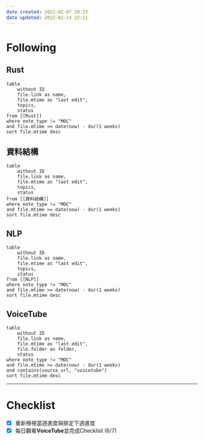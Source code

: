 ```yaml
---
date created: 2022-02-07 20:13
date updated: 2022-02-13 22:11
---
```


# Following

## Rust

```dataview
table
	without ID
	file.link as name,
	file.mtime as "last edit",
	topics,
	status
from [[Rust]]
where note_type != "MOC"
and file.mtime >= date(now) - dur(1 weeks)
sort file.mtime desc
```

## 資料結構

```dataview
table
	without ID
	file.link as name,
	file.mtime as "last edit",
	topics,
	status
from [[資料結構]]
where note_type != "MOC"
and file.mtime >= date(now) - dur(1 weeks)
sort file.mtime desc
```

## NLP

```dataview
table
	without ID
	file.link as name,
	file.mtime as "last edit",
	topics,
	status
from [[NLP]]
where note_type != "MOC"
and file.mtime >= date(now) - dur(1 weeks)
sort file.mtime desc
```

## VoiceTube

```dataview
table
	without ID
	file.link as name,
	file.mtime as "last edit",
	file.folder as folder,
	status
where note_type != "MOC"
and file.mtime >= date(now) - dur(1 weeks)
and contains(source_url, "voicetube")
sort file.mtime desc
```

---

# Checklist

- [x] 重新檢視當週進度與排定下週進度
- [x] 每日觀看**VoiceTube**並完成Checklist (6/7)
